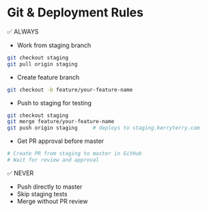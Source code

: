 # Git & Deployment Rules

✅ ALWAYS
- Work from staging branch
```bash
git checkout staging
git pull origin staging
```

- Create feature branch
```bash
git checkout -b feature/your-feature-name
```

- Push to staging for testing
```bash
git checkout staging
git merge feature/your-feature-name
git push origin staging     # deploys to staging.kerryterry.com
```

- Get PR approval before master
```bash
# Create PR from staging to master in GitHub
# Wait for review and approval
```

✅ NEVER
- Push directly to master
- Skip staging tests
- Merge without PR review